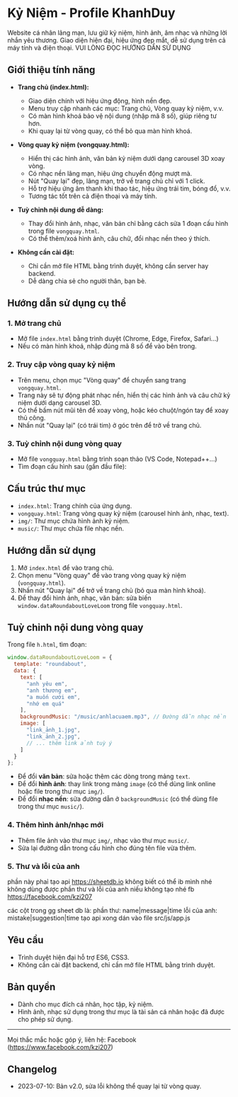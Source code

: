 
# Kỷ Niệm - Profile KhanhDuy

Website cá nhân lãng mạn, lưu giữ kỷ niệm, hình ảnh, âm nhạc và những lời nhắn yêu thương. Giao diện hiện đại, hiệu ứng đẹp mắt, dễ sử dụng trên cả máy tính và điện thoại.
VUI LÒNG ĐỌC HƯỚNG DẨN SỬ DỤNG 

## Giới thiệu tính năng

- **Trang chủ (index.html):**
  - Giao diện chính với hiệu ứng động, hình nền đẹp.
  - Menu truy cập nhanh các mục: Trang chủ, Vòng quay kỷ niệm, v.v.
  - Có màn hình khoá bảo vệ nội dung (nhập mã 8 số), giúp riêng tư hơn.
  - Khi quay lại từ vòng quay, có thể bỏ qua màn hình khoá.

- **Vòng quay kỷ niệm (vongquay.html):**
  - Hiển thị các hình ảnh, văn bản kỷ niệm dưới dạng carousel 3D xoay vòng.
  - Có nhạc nền lãng mạn, hiệu ứng chuyển động mượt mà.
  - Nút "Quay lại" đẹp, lãng mạn, trở về trang chủ chỉ với 1 click.
  - Hỗ trợ hiệu ứng âm thanh khi thao tác, hiệu ứng trái tim, bóng đổ, v.v.
  - Tương tác tốt trên cả điện thoại và máy tính.

- **Tuỳ chỉnh nội dung dễ dàng:**
  - Thay đổi hình ảnh, nhạc, văn bản chỉ bằng cách sửa 1 đoạn cấu hình trong file `vongquay.html`.
  - Có thể thêm/xoá hình ảnh, câu chữ, đổi nhạc nền theo ý thích.

- **Không cần cài đặt:**
  - Chỉ cần mở file HTML bằng trình duyệt, không cần server hay backend.
  - Dễ dàng chia sẻ cho người thân, bạn bè.

## Hướng dẫn sử dụng cụ thể

### 1. Mở trang chủ
- Mở file `index.html` bằng trình duyệt (Chrome, Edge, Firefox, Safari...)
- Nếu có màn hình khoá, nhập đúng mã 8 số để vào bên trong.

### 2. Truy cập vòng quay kỷ niệm
- Trên menu, chọn mục "Vòng quay" để chuyển sang trang `vongquay.html`.
- Trang này sẽ tự động phát nhạc nền, hiển thị các hình ảnh và câu chữ kỷ niệm dưới dạng carousel 3D.
- Có thể bấm nút mũi tên để xoay vòng, hoặc kéo chuột/ngón tay để xoay thủ công.
- Nhấn nút "Quay lại" (có trái tim) ở góc trên để trở về trang chủ.

### 3. Tuỳ chỉnh nội dung vòng quay
- Mở file `vongquay.html` bằng trình soạn thảo (VS Code, Notepad++...)
- Tìm đoạn cấu hình sau (gần đầu file):

## Cấu trúc thư mục
- `index.html`: Trang chính của ứng dụng.
- `vongquay.html`: Trang vòng quay kỷ niệm (carousel hình ảnh, nhạc, text).
- `img/`: Thư mục chứa hình ảnh kỷ niệm.
- `music/`: Thư mục chứa file nhạc nền.

## Hướng dẫn sử dụng
1. Mở `index.html` để vào trang chủ.
2. Chọn menu "Vòng quay" để vào trang vòng quay kỷ niệm (`vongquay.html`).
3. Nhấn nút "Quay lại" để trở về trang chủ (bỏ qua màn hình khoá).
4. Để thay đổi hình ảnh, nhạc, văn bản: sửa biến `window.dataRoundaboutLoveLoom` trong file `vongquay.html`.

## Tuỳ chỉnh nội dung vòng quay
Trong file `h.html`, tìm đoạn:

```js
window.dataRoundaboutLoveLoom = {
  template: "roundabout",
  data: {
    text: [
      "anh yêu em",
      "anh thương em",
      "a muốn cưới em",
      "nhớ em quá"
    ],
    backgroundMusic: "/music/anhlacuaem.mp3", // Đường dẫn nhạc nền
    image: [
      "link_ảnh_1.jpg",
      "link_ảnh_2.jpg",
      // ... thêm link ảnh tuỳ ý
    ]
  }
};
```

- Để đổi **văn bản**: sửa hoặc thêm các dòng trong mảng `text`.
- Để đổi **hình ảnh**: thay link trong mảng `image` (có thể dùng link online hoặc file trong thư mục `img/`).
- Để đổi **nhạc nền**: sửa đường dẫn ở `backgroundMusic` (có thể dùng file trong thư mục `music/`).

### 4. Thêm hình ảnh/nhạc mới
- Thêm file ảnh vào thư mục `img/`, nhạc vào thư mục `music/`.
- Sửa lại đường dẫn trong cấu hình cho đúng tên file vừa thêm.

### 5. Thư và lỗi của anh
phần này phaỉ tạo api https://sheetdb.io không biết có thể ib mình nhé không dùng được phần thư và lỗi của anh niếu không tạo nhé
fb https://facebook.com/kzi207

các cột trong gg sheet db là:
phần thư:    name|message|time
lỗi của anh:   mistake|suggestion|time
tạo api xong dán vào file src/js/app.js
## Yêu cầu
- Trình duyệt hiện đại hỗ trợ ES6, CSS3.
- Không cần cài đặt backend, chỉ cần mở file HTML bằng trình duyệt.

## Bản quyền
- Dành cho mục đích cá nhân, học tập, kỷ niệm.
- Hình ảnh, nhạc sử dụng trong thư mục là tài sản cá nhân hoặc đã được cho phép sử dụng.

---
Mọi thắc mắc hoặc góp ý, liên hệ: Facebook (https://www.facebook.com/kzi207)
## Changelog
- 2023-07-10: Bản v2.0, sửa lỗi không thể quay lại từ vòng quay.


